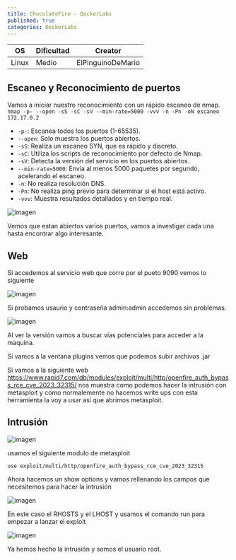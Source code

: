 ```yaml
---
title: ChocolateFire - DockerLabs
published: true
categories: DockerLabs
---
```


| OS    | Dificultad | Creator           |
| ----- | ---------- | ----------------- |
| Linux | Medio      | ElPinguinoDeMario |

## Escaneo y Reconocimiento de puertos

Vamos a iniciar nuestro reconocimiento con un rápido escaneo de nmap.
`nmap -p- --open -sS -sC -sV --min-rate=5000 -vvv -n -Pn -oN escaneo 172.17.0.2`
-  `-p-`: Escanea todos los puertos (1-65535).
- `--open`: Solo muestra los puertos abiertos.
- `-sS`: Realiza un escaneo SYN, que es rápido y discreto.
- `-sC`: Utiliza los scripts de reconocimiento por defecto de Nmap.
- `-sV`: Detecta la versión del servicio en los puertos abiertos.
- `--min-rate=5000`: Envía al menos 5000 paquetes por segundo, acelerando el escaneo.
- `-n`: No realiza resolución DNS.
- `-Pn`: No realiza ping previo para determinar si el host está activo.
- `-vvv`: Muestra resultados detallados y en tiempo real.

![imagen](https://github.com/romabri/romabri.github.io/assets/51706860/b34f0c31-9d39-45c2-8bbc-301884d5447b)

Vemos que estan abiertos varios puertos, vamos a investigar cada una hasta encontrar algo interesante.

## Web
Si accedemos al servicio web que corre por el pueto 9090 vemos lo siguiente 

![imagen](https://github.com/romabri/romabri.github.io/assets/51706860/5ad6d755-64f3-413d-b2c1-94f9f9f1be52)

Si probamos usaurio y contraseña admin:admin accedemos sin problemas.

![imagen](https://github.com/romabri/romabri.github.io/assets/51706860/21651930-8dd9-4cc8-befa-c1bdd1c37b8f)

Al ver la versión vamos a buscar vías potenciales para acceder a la maquina.

Si vamos a la ventana plugins vemos que podemos subir archivos .jar

Si vamos a la siguiente web https://www.rapid7.com/db/modules/exploit/multi/http/openfire_auth_bypass_rce_cve_2023_32315/ nos muestra como podemos hacer la intrusión con metasploit y como normalemente no hacemos write ups con esta herramienta la voy a usar así que abrimos metasploit.

## Intrusión

![imagen](https://github.com/romabri/romabri.github.io/assets/51706860/1fbdafd1-58f0-4b5d-a7a1-b3d648b23202)

usamos el siguiente modulo de metasploit

```
use exploit/multi/http/openfire_auth_bypass_rce_cve_2023_32315
```

Ahora hacemos un show options y vamos rellenando los campos que necesitemos para hacer la intrusión

![imagen](https://github.com/romabri/romabri.github.io/assets/51706860/0b809be2-98f5-4209-b502-99af2cff7956)

En este caso el RHOSTS y el LHOST y usamos el comando run para empezar a lanzar el exploit

![imagen](https://github.com/romabri/romabri.github.io/assets/51706860/777d7ccf-88d4-4902-80db-fb1ed9c4fefa)

Ya hemos hecho la intrusión y somos el usuario root.
